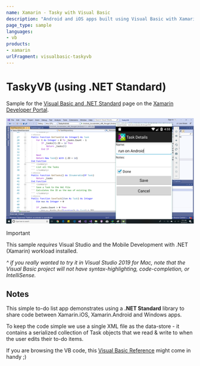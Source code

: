 ```yaml
---
name: Xamarin - Tasky with Visual Basic
description: "Android and iOS apps built using Visual Basic with Xamarin and Visual Studio 2019"
page_type: sample
languages:
- vb
products:
- xamarin
urlFragment: visualbasic-taskyvb
---
```

# TaskyVB (using .NET Standard)

Sample for the [Visual Basic and .NET Standard](https://docs.microsoft.com/xamarin/cross-platform/platform/visual-basic/native-apps) page on the [Xamarin Developer Portal](https://docs.microsoft.com/xamarin).

![Visual Basic mobile app demo](Screenshots/demo.png)

> [!IMPORTANT]
> This sample *requires* Visual Studio and the Mobile Development with .NET (Xamarin) workload installed.
>
> _^ if you *really* wanted to try it in Visual Studio 2019 for Mac, note that the Visual Basic project will not have syntax-highlighting, code-completion, or IntelliSense._

## Notes

This simple to-do list app demonstrates using a **.NET Standard** library to share code between Xamarin.iOS, Xamarin.Android and Windows apps.

To keep the code simple we use a single XML file as the data-store - it contains a serialized collection of Task objects that we read & write to when the user edits their to-do items.

If you are browsing the VB code, this
[Visual Basic Reference](https://docs.microsoft.com/dotnet/visual-basic/language-reference/) might come in handy ;)
